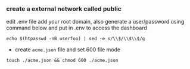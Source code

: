 ### create a external network called public

edit .env file add your root domain, also generate a user/password using command below and put in .env to access the dashboard
```shell
echo $(htpasswd -nB userfoo) | sed -e s/\\$/\\$\\$/g
```
- create `acme.json` file and set 600 file mode
```shell
touch ./acme.json && chmod 600 ./acme.json
```